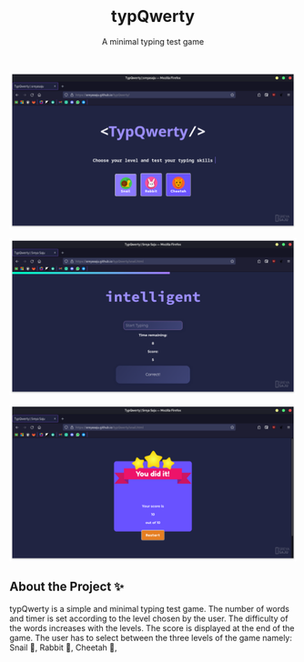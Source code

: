 
<br>
<h1 align="center"> typQwerty</h1>
<p align="center"> A minimal typing test game </p>
<br>


![preview for home screen](assets/preview/home.png)

![preview for game screen](assets/preview/game.png)

![preview for score screen](assets/preview/score.png)

## About the Project ✨

typQwerty is a simple and minimal typing test game. The number of words and timer is set according to the level chosen by the user. The difficulty of the words increases with the levels. The score is displayed at the end of the game. The user has to select between the
three levels of the game namely: Snail 🐌, Rabbit 🐰, Cheetah 🐆,

